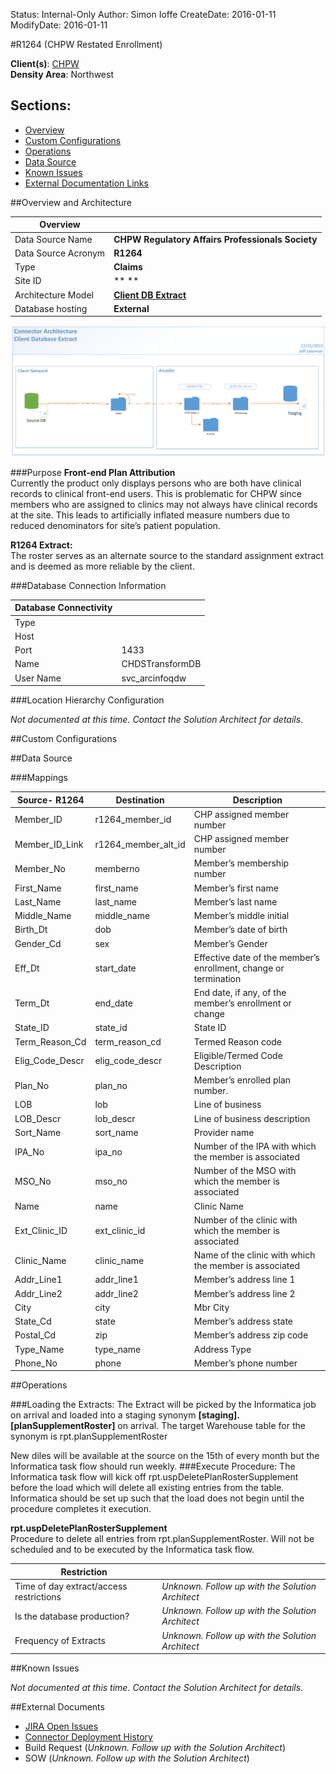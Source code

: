 Status: Internal-Only
Author: Simon Ioffe
CreateDate: 2016-01-11
ModifyDate: 2016-01-11


#R1264 (CHPW Restated Enrollment)

**Client(s)**: [CHPW](../CHPW.md)  
**Density Area**: Northwest   

## Sections:
* [Overview](#overview-and-architecture)
* [Custom Configurations](#custom-configurations)
* [Operations](#operations)
* [Data Source](#data-source)
* [Known Issues](#known-issues)
* [External Documentation Links](#external-documents)

##Overview and Architecture

| Overview ||
|-----|-----|
| Data Source Name| **CHPW Regulatory Affairs Professionals Society** |
| Data Source Acronym| **R1264** |
| Type | **Claims** |
| Site ID | ** ** |
| Architecture Model | [**Client DB Extract**](../../Tech_Delivery/Standard-Implementations/Client-DB-Extract.md)|
| Database hosting | **External** |

<a href="../../../img/Connector-Client-DB-Extract.png">![](../../img/Connector-Client-DB-Extract.png)</a>

###Purpose
**Front-end Plan Attribution**  
Currently the product only displays persons who are both have clinical records to clinical front-end users. This is problematic for CHPW since members who are assigned to clinics may not always have clinical records at the site. This leads to artificially inflated measure numbers due to reduced denominators for site’s patient population. 

**R1264 Extract:**  
The roster serves as an alternate source to the standard assignment extract and is deemed as more reliable by the client.


###Database Connection Information

|Database Connectivity||
|-----|-----|
|Type| |
|Host| |
|Port|1433|
|Name|CHDSTransformDB|
|User Name|svc_arcinfoqdw|  


###Location Hierarchy Configuration

*Not documented at this time. Contact the Solution Architect for details.*

##Custom Configurations

##Data Source

###Mappings

| Source- R1264   | Destination         | Description                                                      |
|-----------------|---------------------|------------------------------------------------------------------|
| Member_ID       | r1264_member_id     | CHP assigned member number                                       |
| Member_ID_Link  | r1264_member_alt_id | CHP assigned member number                                       |
| Member_No       | memberno            | Member’s membership number                                       |
| First_Name      | first_name          | Member’s first name                                              |
| Last_Name       | last_name           | Member’s last name                                               |
| Middle_Name     | middle_name         | Member’s middle initial                                          |
| Birth_Dt        | dob                 | Member’s date of birth                                           |
| Gender_Cd       | sex                 | Member’s Gender                                                  |
| Eff_Dt          | start_date          | Effective date of the member’s enrollment, change or termination |
| Term_Dt         | end_date            | End date, if any, of the member’s enrollment or change           |
| State_ID        | state_id            | State ID                                                         |
| Term_Reason_Cd  | term_reason_cd      | Termed Reason code                                               |
| Elig_Code_Descr | elig_code_descr     | Eligible/Termed Code Description                                 |
| Plan_No         | plan_no             | Member’s enrolled plan number.                                   |
| LOB             | lob                 | Line of business                                                 |
| LOB_Descr       | lob_descr           | Line of business description                                     |
| Sort_Name       | sort_name           | Provider name                                                    |
| IPA_No          | ipa_no              | Number of the IPA with which the member is associated            |
| MSO_No          | mso_no              | Number of the MSO with which the member is associated            |
| Name            | name                | Clinic Name                                                      |
| Ext_Clinic_ID   | ext_clinic_id       | Number of the clinic with which the member is associated         |
| Clinic_Name     | clinic_name         | Name of the clinic with which the member is associated           |
| Addr_Line1      | addr_line1          | Member’s address line 1                                          |
| Addr_Line2      | addr_line2          | Member’s address line 2                                          |
| City            | city                | Mbr City                                                         |
| State_Cd        | state               | Member’s address state                                           |
| Postal_Cd       | zip                 | Member’s address zip code                                        |
| Type_Name       | type_name           | Address Type                                                     |
| Phone_No        | phone               | Member’s phone number                                            |



##Operations

###Loading the Extracts:
The Extract will be picked by the Informatica job on arrival and loaded into a staging synonym **[staging].[planSupplementRoster]** on arrival. The target Warehouse table for the synonym is rpt.planSupplementRoster

New diles will be available at the source on the 15th of every month but the Informatica task flow should run weekly. 
###Execute Procedure:
The Informatica task flow will kick off rpt.uspDeletePlanRosterSupplement before the load which will delete all existing entries from the table. Informatica should be set up such that the load does not begin until the procedure completes it execution.

**rpt.uspDeletePlanRosterSupplement**  
Procedure to delete all entries from rpt.planSupplementRoster. Will not be scheduled and to be executed by the Informatica task flow.





|Restriction | |
|-----|-----|
|Time of day extract/access restrictions| *Unknown. Follow up with the Solution Architect* |
|Is the database production?| *Unknown. Follow up with the Solution Architect*  |
|Frequency of Extracts| *Unknown. Follow up with the Solution Architect*  |

##Known Issues

*Not documented at this time. Contact the Solution Architect for details.*

##External Documents
- [JIRA Open Issues](https://jira.arcadiasolutions.com/issues/?jql=(labels%20%3D%20CHPWRAPS%20or%20%22Data%20Source%20Acronym%22%20~%20R1264)%20and%20status%20!%3D%20Closed)
- [Connector Deployment History](https://github.com/arcadia/qdw/wiki/connector-version)
- Build Request (*Unknown. Follow up with the Solution Architect*)
- SOW (*Unknown. Follow up with the Solution Architect*)